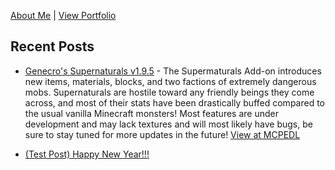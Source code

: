 [About Me](./about) | [View Portfolio]()

## Recent Posts


*   [Genecro's Supernaturals v1.9.5](https://genecromarx.github.io/supernaturals) - The Supermaturals Add-on introduces new items, materials, blocks, and two factions of extremely dangerous mobs. Supernaturals are hostile toward any friendly beings they come across, and most of their stats have been drastically buffed compared to the usual vanilla Minecraft monsters! Most features are under development and may lack textures and will most likely have bugs, be sure to stay tuned for more updates in the future! [View at MCPEDL](https://mcpedl.com/the-vampires-addon/)

*   [(Test Post) Happy New Year!!!](https://genecromarx.github.io/happy-new-year)

